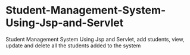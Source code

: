 # Student-Management-System-Using-Jsp-and-Servlet
Student Management System Using Jsp and Servlet, add students, view, update and delete all the students added to the system
